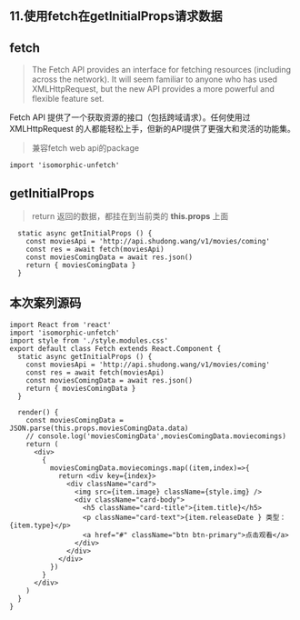 ## 11.使用fetch在getInitialProps请求数据

## fetch
>  The Fetch API provides an interface for fetching resources (including across the network). It will seem familiar to anyone who has used XMLHttpRequest, but the new API provides a more powerful and flexible feature set.

Fetch API 提供了一个获取资源的接口（包括跨域请求）。任何使用过 XMLHttpRequest 的人都能轻松上手，但新的API提供了更强大和灵活的功能集。

> 兼容fetch web api的package
```
import 'isomorphic-unfetch'
```

## getInitialProps 
> return 返回的数据，都挂在到当前类的 **this.props** 上面
```
  static async getInitialProps () {
    const moviesApi = 'http://api.shudong.wang/v1/movies/coming'
    const res = await fetch(moviesApi)
    const moviesComingData = await res.json()
    return { moviesComingData }
  }
```

## 本次案列源码
```
import React from 'react'
import 'isomorphic-unfetch'
import style from './style.modules.css'
export default class Fetch extends React.Component {
  static async getInitialProps () {
    const moviesApi = 'http://api.shudong.wang/v1/movies/coming'
    const res = await fetch(moviesApi)
    const moviesComingData = await res.json()
    return { moviesComingData }
  }

  render() {
    const moviesComingData = JSON.parse(this.props.moviesComingData.data)
    // console.log('moviesComingData',moviesComingData.moviecomings)
    return (
      <div>
        {
          moviesComingData.moviecomings.map((item,index)=>{
            return <div key={index}>
              <div className="card">
                <img src={item.image} className={style.img} />
                <div className="card-body">
                  <h5 className="card-title">{item.title}</h5>
                  <p className="card-text">{item.releaseDate } 类型：{item.type}</p>
                  <a href="#" className="btn btn-primary">点击观看</a>
                </div>
              </div>
            </div>
          })
        }
      </div>
    )
  }
}

```
